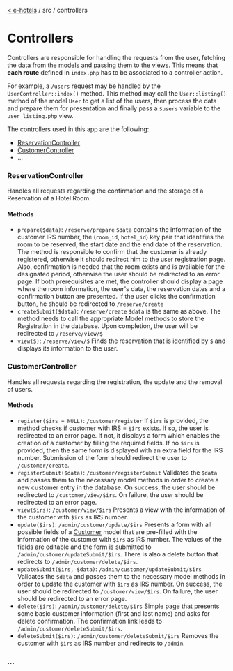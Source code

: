 [< e-hotels](index.md) / src / controllers

# Controllers

Controllers are responsible for handling the requests from the user, fetching the data from the [models](models.md) and passing them to the [views](views.md). This means that **each route** defined in `index.php` has to be associated to a controller action.

For example, a `/users` request may be handled by the `UserController::index()` method. This method may call the `User::listing()` method of the model `User` to get a list of the users, then process the data and prepare them for presentation and finally pass a `$users` variable to the `user_listing.php` view.

The controllers used in this app are the following:

* [ReservationController](#reservationcontroller)
* [CustomerController](#customercontroller)
* ...


### ReservationController
Handles all requests regarding the confirmation and the storage of a Reservation of a Hotel Room.

#### Methods

* `prepare($data)`: `/reserve/prepare`
    `$data` contains the information of the customer IRS number, the (`room_id`, `hotel_id`) key pair that identifies the room to be reserved, the start date and the end date of the reservation.
    The method is responsible to confirm that the customer is already registered, otherwise it should redirect him to the user registration page. Also, confirmation is needed that the room exists and is available for the designated period, otherwise the user should be redirected to an error page.
    If both prerequisites are met, the controller should display a page where the room information, the user's data, the reservation dates and a confirmation button are presented. If the user clicks the confirmation button, he should be redirected to `/reserve/create`
* `createSubmit($data)`: `/reserve/create`
    `$data` is the same as above. The method needs to call the appropriate Model methods to store the Registration in the database. Upon completion, the user will be redirected to `/reserve/view/$`
* `view($)`: `/reserve/view/$`
    Finds the reservation that is identified by `$` and displays its information to the user.


### CustomerController
Handles all requests regarding the registration, the update and the removal of users.

#### Methods

* `register($irs = NULL)`: `/customer/register`
    If `$irs` is provided, the method checks if customer with IRS = `$irs` exists. If so, the user is redirected to an error page. If not, it displays a form which enables the creation of a customer by filling the required fields. If no `$irs` is provided, then the same form is displayed with an extra field for the IRS number. Submission of the form should redirect the user to `/customer/create`.
* `registerSubmit($data)`: `/customer/registerSubmit`
    Validates the `$data` and passes them to the necessary model methods in order to create a new customer entry in the database. On success, the user should be redirected to `/customer/view/$irs`. On failure, the user should be redirected to an error page.
* `view($irs)`: `/customer/view/$irs`
    Presents a view with the information of the customer with `$irs` as IRS number.
* `update($irs)`: `/admin/customer/update/$irs`
    Presents a form with all possible fields of a [Customer](models.md#customer) model that are pre-filled with the information of the customer with `$irs` as IRS number. The values of the fields are editable and the form is submitted to `/admin/customer/updateSubmit/$irs`. There is also a delete button that redirects to `/admin/customer/delete/$irs`.
* `updateSubmit($irs, $data)`: `/admin/customer/updateSubmit/$irs`
    Validates the `$data` and passes them to the necessary model methods in order to update the customer with `$irs` as IRS number. On success, the user should be redirected to `/customer/view/$irs`. On failure, the user should be redirected to an error page.
* `delete($irs)`: `/admin/customer/delete/$irs`
    Simple page that presents some basic customer information (first and last name) and asks for delete confirmation. The confirmation link leads to `/admin/customer/deleteSubmit/$irs`.
* `deleteSubmit($irs)`: `/admin/customer/deleteSubmit/$irs`
    Removes the customer with `$irs` as IRS number and redirects to `/admin`.


### ...